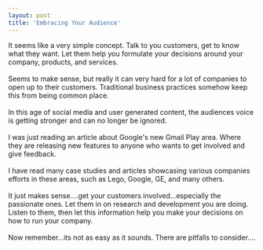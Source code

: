 ```yaml
---
layout: post
title: 'Embracing Your Audience'
---
```

It seems like a very simple concept.   Talk to you customers, get to know what they want.  Let them help you formulate your decisions around your company, products, and services.<br /><br />Seems to make sense, but really it can very hard for a lot of companies to open up to their customers.  Traditional business practices somehow keep this from being common place.<br /><br />In this age of social media and user generated content, the audiences voice is getting stronger and can no longer be ignored.<br /><br />I was just reading an article about Google's new Gmail Play area. Where they are releasing new features to anyone who wants to get involved and give feedback.<br /><br />I have read many case studies and articles showcasing various companies efforts in these areas, such as Lego, Google, GE, and many others.<br /><br />It just makes sense....get your customers involved...especially the passionate ones.   Let them in on research and development you are doing.  Listen to them, then let this information help you make your decisions on how to run your company.<br /><br />Now remember...its not as easy as it sounds.  There are pitfalls to consider....